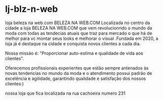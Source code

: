 # lj-blz-n-web
loja beleza na web.com
 BELEZA NA WEB.COM 
Localizada no centro da cidade a loja BELEZA NA WEB.COM que vem revolucionndo o mundo da moda com todas as tendecias atuais que  traz para mercado o que há de melhor para vc montar seus looks e melhorar o visual .Fundada em 2020, a loja já é destaque na cidade e conquista novos clientes a cada dia.

Nossa missão é: "Proporcionar auto-estima e qualidade de vida aos clientes".

Oferecemos profissionais experientes que estão sempre  antenados às novas tendencias no mundo da moda e o atendimento possui padrão de excelência e agilidade, garantindo qualidade e satisfação dos nossos clientes:)

nossa loja que fica localizada na rua cachoeira numero 231
